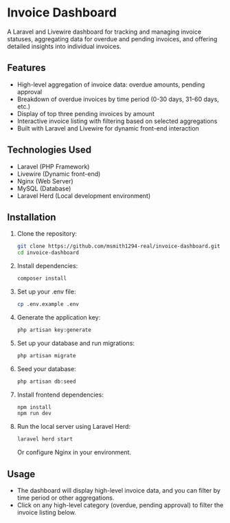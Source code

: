 # Invoice Dashboard

A Laravel and Livewire dashboard for tracking and managing invoice statuses, aggregating data for overdue and pending invoices, and offering detailed insights into individual invoices.

## Features
- High-level aggregation of invoice data: overdue amounts, pending approval
- Breakdown of overdue invoices by time period (0-30 days, 31-60 days, etc.)
- Display of top three pending invoices by amount
- Interactive invoice listing with filtering based on selected aggregations
- Built with Laravel and Livewire for dynamic front-end interaction

## Technologies Used
- Laravel (PHP Framework)
- Livewire (Dynamic front-end)
- Nginx (Web Server)
- MySQL (Database)
- Laravel Herd (Local development environment)

## Installation

1. Clone the repository:
   ```bash
   git clone https://github.com/msmith1294-real/invoice-dashboard.git
   cd invoice-dashboard

2. Install dependencies:
   ```bash
   composer install

3. Set up your .env file:
   ```bash
   cp .env.example .env

4. Generate the application key:
   ```bash
   php artisan key:generate

5. Set up your database and run migrations:
   ```bash
   php artisan migrate

6. Seed your database:
   ```bash
   php artisan db:seed

7. Install frontend dependencies:
   ```bash
   npm install
   npm run dev

8. Run the local server using Laravel Herd:
   ```bash
   laravel herd start
   ```
   
   Or configure Nginx in your environment.
  
## Usage
- The dashboard will display high-level invoice data, and you can filter by time period or other aggregations.
- Click on any high-level category (overdue, pending approval) to filter the invoice listing below.
